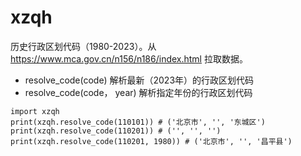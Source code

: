 # xzqh

历史行政区划代码（1980-2023）。从 https://www.mca.gov.cn/n156/n186/index.html 拉取数据。

- resolve_code(code) 解析最新（2023年）的行政区划代码
- resolve_code(code， year) 解析指定年份的行政区划代码

```
import xzqh
print(xzqh.resolve_code(110101)) # ('北京市', '', '东城区')
print(xzqh.resolve_code(110201)) # ('', '', '')
print(xzqh.resolve_code(110201, 1980)) # ('北京市', '', '昌平县')
```


